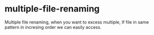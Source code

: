 # multiple-file-renaming
Multiple file renaming, when you want to excess multiple, If file in same pattern in incresing order we can easily access.
